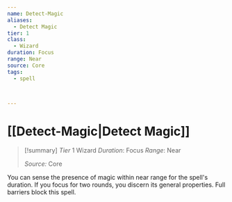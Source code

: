 ```yaml
---
name: Detect-Magic
aliases:
  - Detect Magic
tier: 1
class:
  - Wizard
duration: Focus
range: Near
source: Core
tags:
  - spell



---
```

# [[Detect-Magic|Detect Magic]]

>[!summary]
> *Tier* 1
> Wizard
> *Duration*: Focus
> *Range*: Near
> 
> *Source:* Core

You can sense the presence of  magic within near range for  the spell's duration. If you focus  for two rounds, you discern its  general properties. Full barriers  block this spell.



